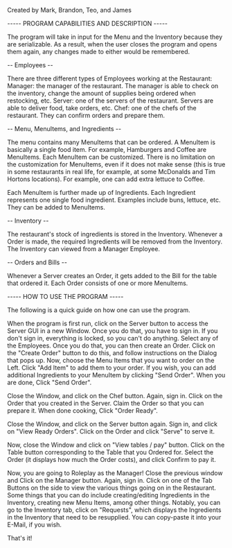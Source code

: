 Created by Mark, Brandon, Teo, and James


----- PROGRAM CAPABILITIES AND DESCRIPTION -----

The program will take in input for the Menu and the Inventory because they are serializable. As a result, when the user
closes the program and opens them again, any changes made to either would be remembered.

-- Employees --

There are three different types of Employees working at the Restaurant:
Manager: the manager of the restaurant. The manager is able to check on the inventory, change the amount of supplies
being ordered when restocking, etc.
Server: one of the servers of the restaurant. Servers are able to deliver food, take orders, etc.
Chef: one of the chefs of the restaurant. They can confirm orders and prepare them.

-- Menu, MenuItems, and Ingredients --

The menu contains many MenuItems that can be ordered. A MenuItem is basically a single food item. For example,
Hamburgers and Coffee are MenuItems. Each MenuItem can be customized. There is no limitation on the customization
for MenuItems, even if it does not make sense (this is true in some restaurants in real life, for example, at some
McDonalds and Tim Hortons locations). For example, one can add extra lettuce to Coffee.

Each MenuItem is further made up of Ingredients. Each Ingredient represents one single food ingredient. Examples include
buns, lettuce, etc. They can be added to MenuItems.

-- Inventory --

The restaurant's stock of ingredients is stored in the Inventory. Whenever a Order is made, the required Ingredients
will be removed from the Inventory. The Inventory can viewed from a Manager Employee.

-- Orders and Bills --

Whenever a Server creates an Order, it gets added to the Bill for the table that ordered it. Each Order consists
of one or more MenuItems.



----- HOW TO USE THE PROGRAM -----

The following is a quick guide on how one can use the program.

When the program is first run, click on the Server button to access the Server GUI in a new Window. Once you do that,
you have to sign in. If you don't sign in, everything is locked, so you can't do anything. Select any of the Employees.
Once you do that, you can then create an Order. Click on the "Create Order" button to do this, and follow instructions
on the Dialog that pops up. Now, choose the Menu Items that you want to order on the Left. Click "Add Item" to add
them to your order. If you wish, you can add additional Ingredients to your MenuItem by clicking "Send Order".
When you are done, Click "Send Order".

Close the Window, and click on the Chef button. Again, sign in. Click on the Order that you created in the Server.
Claim the Order so that you can prepare it. When done cooking, Click "Order Ready".

Close the Window, and click on the Server button again. Sign in, and click on "View Ready Orders". Click on the Order
and click "Serve" to serve it.

Now, close the Window and click on "View tables / pay" button. Click on the Table button corresponding to the Table that
you Ordered for. Select the Order (it displays how much the Order costs), and click Confirm to pay it.

Now, you are going to Roleplay as the Manager! Close the previous window and Click on the Manager button. Again, sign
in. Click on one of the Tab Buttons on the side to view the various things going on in the Restaurant. Some things
that you can do include creating/editing Ingredients in the Inventory, creating new Menu Items, among other things.
Notably, you can go to the Inventory tab, click on "Requests", which displays the Ingredients in the Inventory that
need to be resupplied. You can copy-paste it into your E-Mail, if you wish.

That's it!